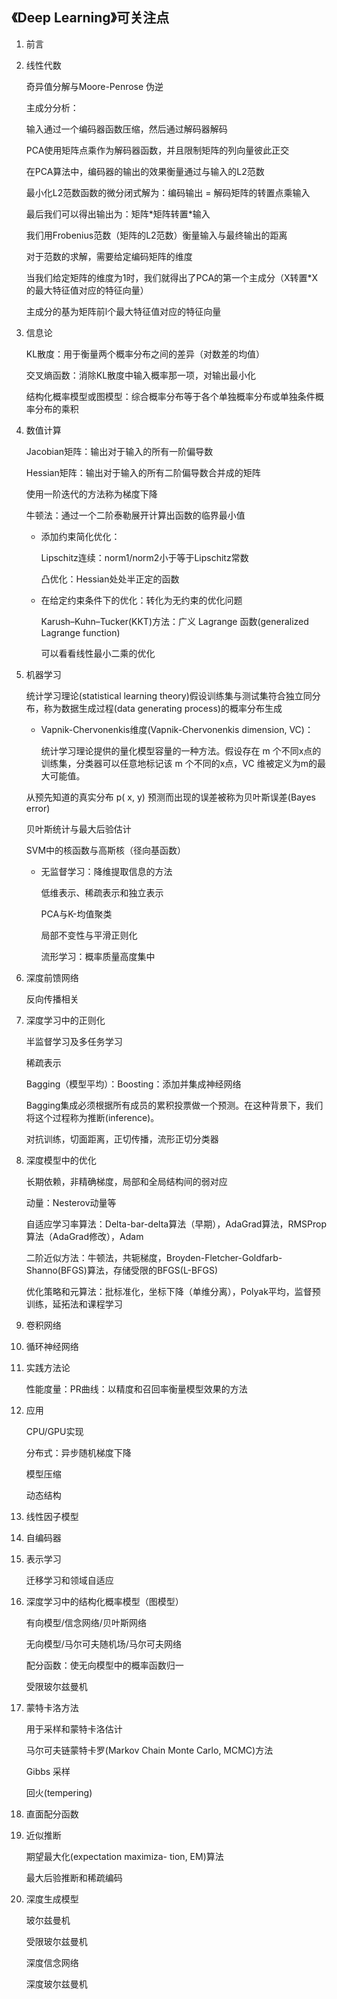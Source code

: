 ## 《Deep Learning》可关注点

1. 前言

2. 线性代数

   奇异值分解与Moore-Penrose 伪逆

   主成分分析：

   输入通过一个编码器函数压缩，然后通过解码器解码

   PCA使用矩阵点乘作为解码器函数，并且限制矩阵的列向量彼此正交

   在PCA算法中，编码器的输出的效果衡量通过与输入的L2范数

   最小化L2范数函数的微分闭式解为：编码输出 = 解码矩阵的转置点乘输入

   最后我们可以得出输出为：矩阵\*矩阵转置\*输入

   我们用Frobenius范数（矩阵的L2范数）衡量输入与最终输出的距离

   对于范数的求解，需要给定编码矩阵的维度

   当我们给定矩阵的维度为1时，我们就得出了PCA的第一个主成分（X转置\*X的最大特征值对应的特征向量）

   主成分的基为矩阵前l个最大特征值对应的特征向量

3. 信息论

   KL散度：用于衡量两个概率分布之间的差异（对数差的均值）

   交叉熵函数：消除KL散度中输入概率那一项，对输出最小化

   结构化概率模型或图模型：综合概率分布等于各个单独概率分布或单独条件概率分布的乘积

4. 数值计算

   Jacobian矩阵：输出对于输入的所有一阶偏导数

   Hessian矩阵：输出对于输入的所有二阶偏导数合并成的矩阵

   使用一阶迭代的方法称为梯度下降

   牛顿法：通过一个二阶泰勒展开计算出函数的临界最小值

   - 添加约束简化优化：

     Lipschitz连续：norm1/norm2小于等于Lipschitz常数

     凸优化：Hessian处处半正定的函数

   - 在给定约束条件下的优化：转化为无约束的优化问题

     Karush–Kuhn–Tucker(KKT)方法：广义 Lagrange 函数(generalized Lagrange function)

     可以看看线性最小二乘的优化

5. 机器学习

   统计学习理论(statistical learning theory)假设训练集与测试集符合独立同分布，称为数据生成过程(data generating process)的概率分布生成

   - Vapnik-Chervonenkis维度(Vapnik-Chervonenkis dimension, VC)：

     统计学习理论提供的量化模型容量的一种方法。假设存在 m 个不同x点的训练集，分类器可以任意地标记该 m 个不同的x点，VC 维被定义为m的最大可能值。

   从预先知道的真实分布 p( x, y) 预测而出现的误差被称为贝叶斯误差(Bayes error)

   贝叶斯统计与最大后验估计

   SVM中的核函数与高斯核（径向基函数）

   - 无监督学习：降维提取信息的方法

     低维表示、稀疏表示和独立表示

     PCA与K-均值聚类

     局部不变性与平滑正则化

     流形学习：概率质量高度集中

6. 深度前馈网络

   反向传播相关


7. 深度学习中的正则化

   半监督学习及多任务学习

   稀疏表示

   Bagging（模型平均）：Boosting：添加并集成神经网络

   Bagging集成必须根据所有成员的累积投票做一个预测。在这种背景下，我们将这个过程称为推断(inference)。

   对抗训练，切面距离，正切传播，流形正切分类器


8. 深度模型中的优化

   长期依赖，非精确梯度，局部和全局结构间的弱对应

   动量：Nesterov动量等

   自适应学习率算法：Delta-bar-delta算法（早期），AdaGrad算法，RMSProp 算法（AdaGrad修改），Adam

   二阶近似方法：牛顿法，共轭梯度，Broyden-Fletcher-Goldfarb-Shanno(BFGS)算法，存储受限的BFGS(L-BFGS)

   优化策略和元算法：批标准化，坐标下降（单维分离），Polyak平均，监督预训练，延拓法和课程学习


9. 卷积网络

10. 循环神经网络

11. 实践方法论

    性能度量：PR曲线：以精度和召回率衡量模型效果的方法


12. 应用

    CPU/GPU实现

    分布式：异步随机梯度下降

    模型压缩

    动态结构


13. 线性因子模型

14. 自编码器

15. 表示学习

    迁移学习和领域自适应


16. 深度学习中的结构化概率模型（图模型）

    有向模型/信念网络/贝叶斯网络

    无向模型/马尔可夫随机场/马尔可夫网络

    配分函数：使无向模型中的概率函数归一

    受限玻尔兹曼机

17. 蒙特卡洛方法

    用于采样和蒙特卡洛估计

    马尔可夫链蒙特卡罗(Markov Chain Monte Carlo, MCMC)方法

    Gibbs 采样

    回火(tempering)

18. 直面配分函数

19. 近似推断

    期望最大化(expectation maximiza- tion, EM)算法

    最大后验推断和稀疏编码

20. 深度生成模型

    玻尔兹曼机

    受限玻尔兹曼机

    深度信念网络

    深度玻尔兹曼机


